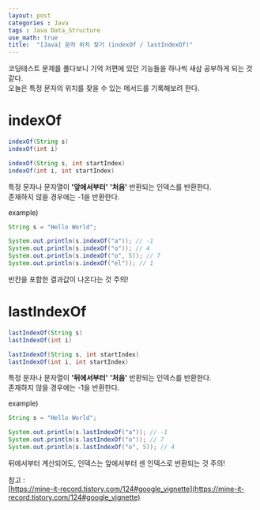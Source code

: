 ```yaml
---
layout: post
categories : Java
tags : Java Data_Structure
use_math: true
title:  "[Java] 문자 위치 찾기 (indexOf / lastIndexOf)"
---
```


코딩테스트 문제를 풀다보니 기억 저편에 있던 기능들을 하나씩 새삼 공부하게 되는 것 같다.   
오늘은 특정 문자의 위치를 찾을 수 있는 메서드를 기록해보려 한다.    

# indexOf
```java
indexOf(String s)
indexOf(int i)

indexOf(String s, int startIndex)
indexOf(int i, int startIndex)
```
특정 문자나 문자열이 **'앞에서부터'** **'처음'** 반환되는 인덱스를 반환한다.    
존재하지 않을 경우에는 -1을 반환한다.   

example) 
```java
String s = "Hello World"; 

System.out.println(s.indexOf("a")); // -1
System.out.println(s.indexOf("o")); // 4
System.out.println(s.indexOf("o", 5)); // 7
System.out.println(s.indexOf("el")); // 1
```
빈칸을 포함한 결과값이 나온다는 것 주의!

# lastIndexOf
```java
lastIndexOf(String s)
lastIndexOf(int i)

lastIndexOf(String s, int startIndex)
lastIndexOf(int i, int startIndex)
```
특정 문자나 문자열이 **'뒤에서부터'** **'처음'** 반환되는 인덱스를 반환한다.    
존재하지 않을 경우에는 -1을 반환한다.   

example)
```java
String s = "Hello World"; 

System.out.println(s.lastIndexOf("a")); // -1
System.out.println(s.lastIndexOf("o")); // 7
System.out.println(s.lastIndexOf("o", 5)); // 4
```
뒤에서부터 계산되어도, 인덱스는 앞에서부터 센 인덱스로 반환되는 것 주의! 


참고 :    
[https://mine-it-record.tistory.com/124#google_vignette](https://mine-it-record.tistory.com/124#google_vignette)